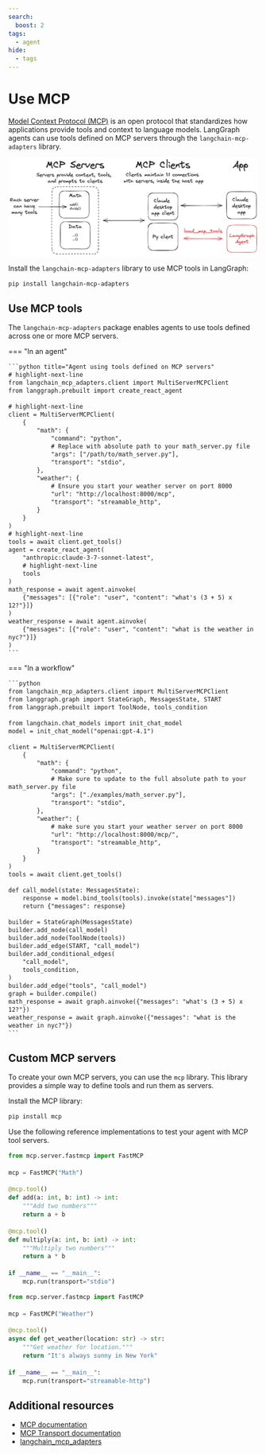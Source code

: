 ```yaml
---
search:
  boost: 2
tags:
  - agent
hide:
  - tags
---
```


# Use MCP

[Model Context Protocol (MCP)](https://modelcontextprotocol.io/introduction) is an open protocol that standardizes how applications provide tools and context to language models. LangGraph agents can use tools defined on MCP servers through the `langchain-mcp-adapters` library.

![MCP](./assets/mcp.png)

Install the `langchain-mcp-adapters` library to use MCP tools in LangGraph:

```bash
pip install langchain-mcp-adapters
```

## Use MCP tools

The `langchain-mcp-adapters` package enables agents to use tools defined across one or more MCP servers.


=== "In an agent"

    ```python title="Agent using tools defined on MCP servers"
    # highlight-next-line
    from langchain_mcp_adapters.client import MultiServerMCPClient
    from langgraph.prebuilt import create_react_agent

    # highlight-next-line
    client = MultiServerMCPClient(
        {
            "math": {
                "command": "python",
                # Replace with absolute path to your math_server.py file
                "args": ["/path/to/math_server.py"],
                "transport": "stdio",
            },
            "weather": {
                # Ensure you start your weather server on port 8000
                "url": "http://localhost:8000/mcp",
                "transport": "streamable_http",
            }
        }
    )
    # highlight-next-line
    tools = await client.get_tools()
    agent = create_react_agent(
        "anthropic:claude-3-7-sonnet-latest",
        # highlight-next-line
        tools
    )
    math_response = await agent.ainvoke(
        {"messages": [{"role": "user", "content": "what's (3 + 5) x 12?"}]}
    )
    weather_response = await agent.ainvoke(
        {"messages": [{"role": "user", "content": "what is the weather in nyc?"}]}
    )
    ```

=== "In a workflow"

    ```python
    from langchain_mcp_adapters.client import MultiServerMCPClient
    from langgraph.graph import StateGraph, MessagesState, START
    from langgraph.prebuilt import ToolNode, tools_condition

    from langchain.chat_models import init_chat_model
    model = init_chat_model("openai:gpt-4.1")

    client = MultiServerMCPClient(
        {
            "math": {
                "command": "python",
                # Make sure to update to the full absolute path to your math_server.py file
                "args": ["./examples/math_server.py"],
                "transport": "stdio",
            },
            "weather": {
                # make sure you start your weather server on port 8000
                "url": "http://localhost:8000/mcp/",
                "transport": "streamable_http",
            }
        }
    )
    tools = await client.get_tools()

    def call_model(state: MessagesState):
        response = model.bind_tools(tools).invoke(state["messages"])
        return {"messages": response}

    builder = StateGraph(MessagesState)
    builder.add_node(call_model)
    builder.add_node(ToolNode(tools))
    builder.add_edge(START, "call_model")
    builder.add_conditional_edges(
        "call_model",
        tools_condition,
    )
    builder.add_edge("tools", "call_model")
    graph = builder.compile()
    math_response = await graph.ainvoke({"messages": "what's (3 + 5) x 12?"})
    weather_response = await graph.ainvoke({"messages": "what is the weather in nyc?"})
    ```



## Custom MCP servers

To create your own MCP servers, you can use the `mcp` library. This library provides a simple way to define tools and run them as servers.

Install the MCP library:

```bash
pip install mcp
```
Use the following reference implementations to test your agent with MCP tool servers.

```python title="Example Math Server (stdio transport)"
from mcp.server.fastmcp import FastMCP

mcp = FastMCP("Math")

@mcp.tool()
def add(a: int, b: int) -> int:
    """Add two numbers"""
    return a + b

@mcp.tool()
def multiply(a: int, b: int) -> int:
    """Multiply two numbers"""
    return a * b

if __name__ == "__main__":
    mcp.run(transport="stdio")
```

```python title="Example Weather Server (Streamable HTTP transport)"
from mcp.server.fastmcp import FastMCP

mcp = FastMCP("Weather")

@mcp.tool()
async def get_weather(location: str) -> str:
    """Get weather for location."""
    return "It's always sunny in New York"

if __name__ == "__main__":
    mcp.run(transport="streamable-http")
```

## Additional resources

- [MCP documentation](https://modelcontextprotocol.io/introduction)
- [MCP Transport documentation](https://modelcontextprotocol.io/docs/concepts/transports)
- [langchain_mcp_adapters](https://github.com/langchain-ai/langchain-mcp-adapters)